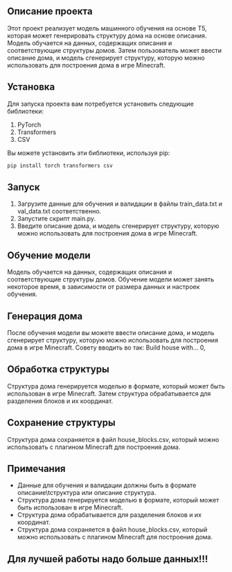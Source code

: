 ## Описание проекта

Этот проект реализует модель машинного обучения на основе T5, которая может генерировать структуру дома на основе описания. Модель обучается на данных, содержащих описания и соответствующие структуры домов. Затем пользователь может ввести описание дома, и модель сгенерирует структуру, которую можно использовать для построения дома в игре Minecraft.

## Установка

Для запуска проекта вам потребуется установить следующие библиотеки:

1. PyTorch
2. Transformers
3. CSV

Вы можете установить эти библиотеки, используя pip:

```bash
pip install torch transformers csv

```

## Запуск

1. Загрузите данные для обучения и валидации в файлы train_data.txt и val_data.txt соответственно.
2. Запустите скрипт main.py.
3. Введите описание дома, и модель сгенерирует структуру, которую можно использовать для построения дома в игре Minecraft.

## Обучение модели

Модель обучается на данных, содержащих описания и соответствующие структуры домов. Обучение модели может занять некоторое время, в зависимости от размера данных и настроек обучения.

## Генерация дома

После обучения модели вы можете ввести описание дома, и модель сгенерирует структуру, которую можно использовать для построения дома в игре Minecraft.
Совету вводить во так: Build house with...  0,

## Обработка структуры

Структура дома генерируется моделью в формате, который может быть использован в игре Minecraft. Затем структура обрабатывается для разделения блоков и их координат.

## Сохранение структуры

Структура дома сохраняется в файл house_blocks.csv, который можно использовать с плагином Minecraft для построения дома.

## Примечания

- Данные для обучения и валидации должны быть в формате описание\tструктура или описание структура.
- Структура дома генерируется моделью в формате, который может быть использован в игре Minecraft.
- Структура дома обрабатывается для разделения блоков и их координат.
- Структура дома сохраняется в файл house_blocks.csv, который можно использовать с плагином Minecraft для построения дома.

## Для лучшей работы надо больше данных!!!
